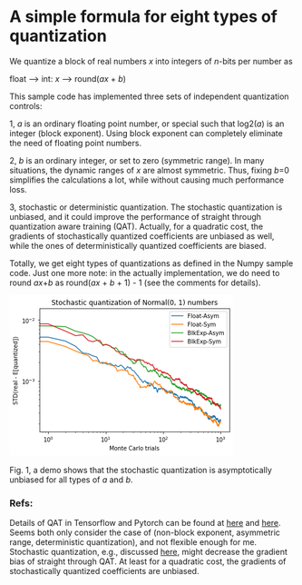 # A simple formula for eight types of quantization
We quantize a block of real numbers *x* into integers of *n*-bits per number as 
 
 float --> int: *x* --> round(*ax* + *b*)
 
 This sample code has implemented three sets of independent quantization controls:
 
 1, *a* is an ordinary floating point number, or special such that log2(*a*) is an integer (block exponent). Using block exponent can completely eliminate the need of floating point numbers. 
 
 2, *b* is an ordinary integer, or set to zero (symmetric range). In many situations, the dynamic ranges of *x* are almost symmetric. Thus, fixing *b*=0 simplifies the calculations a lot, while without causing much performance loss. 
 
 3, stochastic or deterministic quantization. The stochastic quantization is unbiased, and it could improve the performance of straight through quantization aware training (QAT). Actually, for a quadratic cost, the gradients of stochastically quantized coefficients are unbiased as well, while the ones of deterministically quantized coefficients are biased.  
 
 Totally, we get eight types of quantizations as defined in the Numpy sample code. Just one more note: in the actually implementation, we do need to round *ax*+*b* as round(*ax* + *b* + 1) - 1 (see the comments for details). 
 
 ![Alt Image text](https://github.com/lixilinx/Flexible-quantization/blob/main/sample.png)
 
 Fig. 1, a demo shows that the stochastic quantization is asymptotically unbiased for all types of *a* and *b*. 
 
 ### Refs:
 
Details of QAT in Tensorflow and Pytorch can be found at [here](https://arxiv.org/pdf/1712.05877.pdf) and [here](https://pytorch.org/blog/introduction-to-quantization-on-pytorch/). Seems both only consider the case of (non-block exponent, asymmetric range, deterministic quantization), and not flexible enough for me. Stochastic quantization, e.g., discussed [here](https://arxiv.org/pdf/2006.10159v1.pdf), might decrease the gradient bias of straight through QAT. At least for a quadratic cost, the gradients of stochastically quantized coefficients are unbiased.
